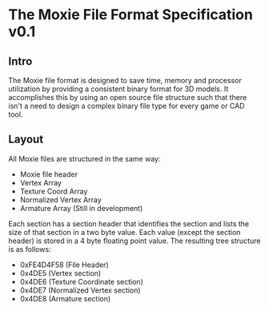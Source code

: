 The Moxie File Format Specification v0.1
========================================

Intro
-----

The Moxie file format is designed to save time, memory and
processor utilization by providing a consistent binary format
for 3D models. It accomplishes this by using an open source
file structure such that there isn't a need to design a
complex binary file type for every game or CAD tool.

Layout
------

All Moxie files are structured in the same way:
* Moxie file header
* Vertex Array
* Texture Coord Array
* Normalized Vertex Array
* Armature Array (Still in development)

Each section has a section header that identifies the section
and lists the size of that section in a two byte value. Each
value (except the section header) is stored in a 4 byte floating
point value. The resulting tree structure is as follows:

* 0xFE4D4F58 (File Header)
* 0x4DE5 (Vertex section)
* 0x4DE6 (Texture Coordinate section)
* 0x4DE7 (Normalized Vertex section)
* 0x4DE8 (Armature section)
